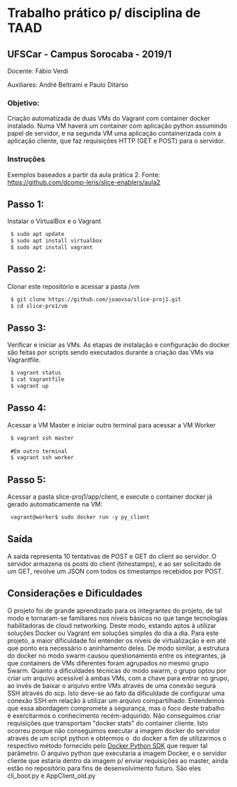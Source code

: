 # Trabalho prático p/ disciplina de TAAD
## UFSCar - Campus Sorocaba - 2019/1
Docente: Fábio Verdi

Auxiliares: André Beltrami e Paulo Ditarso


### Objetivo:
 Criação automatizada de duas VMs do Vagrant com container docker instalado. Numa VM haverá um container com aplicação python assumindo papel de servidor, e na segunda VM uma aplicação containerizada com a aplicação cliente, que faz requisições HTTP (GET e POST) para o servidor.


### Instruções
Exemplos baseados a partir da aula prática 2. Fonte: https://github.com/dcomp-leris/slice-enablers/aula2

## Passo 1:
 Instalar o VirtualBox e o Vagrant

```markdown
 $ sudo apt update
 $ sudo apt install virtualbox
 $ sudo apt install vagrant
```

## Passo 2:
Clonar este repositório e acessar a pasta /vm

```markdown
 $ git clone https://github.com/joaovsa/slice-proj1.git
 $ cd slice-pro1/vm
```

## Passo 3:
Verificar e iniciar as VMs. As etapas de instalação e configuração do docker são feitas por scripts sendo executados durante a criação das VMs via Vagrantfile.

```markdown
 $ vagrant status
 $ cat Vagrantfile
 $ vagrant up
```

## Passo 4:
 Acessar a VM Master e iniciar outro terminal para acessar a VM Worker

```markdown
 $ vagrant ssh master
 
 #Em outro terminal
 $ vagrant ssh worker
```

## Passo 5:
 Acessar a pasta slice-proj1/app/client, e execute o container docker já gerado automaticamente na VM:

```markdown
 vagrant@worker$ sudo docker run -y py_client
```
## Saída
A saída representa 10 tentativas de POST e GET do client ao servidor. O servidor armazena os posts do client (timestamps), e ao ser solicitado de um GET, revolve um JSON com todos os timestamps recebidos por POST.


## Considerações e Dificuldades
O projeto foi de grande aprendizado para os integrantes do projeto, de tal modo e tornaram-se familiares nos níveis básicos no que tange tecnologias habilitadoras de cloud networking. Deste modo, estando aptos à utilizar soluções Docker ou Vagrant em soluções simples do dia a dia. 
Para este projeto, a maior dificuldade foi entender os níveis de virtualização e em até que ponto era necessário o aninhamento deles. De modo similar, a estrutura do docker no modo swarm causou questionamento entre os integrantes, já que containers de VMs diferentes foram agrupados no mesmo grupo Swarm. Quanto a dificuldades técnicas do modo swarm, o grupo optou por criar um arquivo acessível à ambas VMs, com a chave para entrar no grupo, ao invés de baixar o arquivo entre VMs através de uma conexão segura SSH através do scp. Isto deve-se ao fato da dificuldade de configurar uma conexão SSH em relação à utilizar um arquivo compartilhado. Entendemos que essa abordagem compromete a segurança, mas o foco deste trabalho é exercitarmos o conhecimento recém-adquirido.
Não conseguimos criar requisições que transportam "docker stats" do container cliente. Isto ocorreu porque não conseguimos executar a imagem docker do servidor através de um script python e obtermos o <img id> do docker a fim de utilizarmos o respectivo método fornecido pelo [Docker Python SDK](https://docker-py.readthedocs.io/en/stable/) que requer tal parâmetro. O arquivo python que executaria a imagem Docker, e o servidor cliente que estaria dentro da imagem p/ enviar requisições ao master, ainda estão no repositório para fins de desenvolvimento futuro. São eles cli_boot.py e AppClient_old.py
